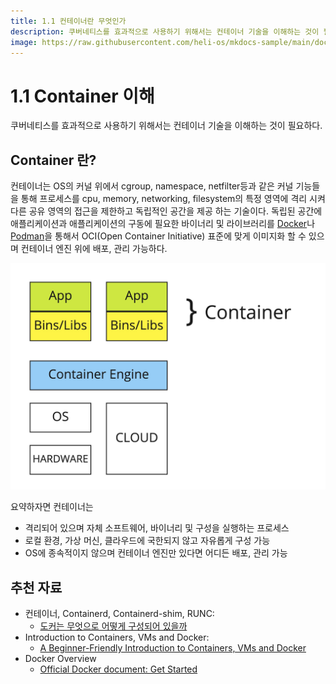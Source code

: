 ```yaml
---
title: 1.1 컨테이너란 무엇인가
description: 쿠버네티스를 효과적으로 사용하기 위해서는 컨테이너 기술을 이해하는 것이 필요하다
image: https://raw.githubusercontent.com/heli-os/mkdocs-sample/main/docs/assets/container-run.png
---
```


# 1.1 Container 이해

쿠버네티스를 효과적으로 사용하기 위해서는 컨테이너 기술을 이해하는 것이 필요하다.

## Container 란?

컨테이너는 OS의 커널 위에서 cgroup, namespace, netfilter등과 같은 커널 기능들을 통해 프로세스를 cpu, memory, networking, filesystem의 특정 영역에 격리 시켜 다른 공유 영역의 접근을 제한하고 독립적인 공간을 제공 하는 기술이다. 독립된 공간에 애플리케이션과 애플리케이션의 구동에 필요한 바이너리 및 라이브러리를 [Docker](https://docs.docker.com/get-started/02_our_app/#build-the-apps-container-image)나 [Podman](https://access.redhat.com/documentation/en-us/red_hat_enterprise_linux_atomic_host/7/html/managing_containers/finding_running_and_building_containers_with_podman_skopeo_and_buildah#building_container_images_with_buildah)을 통해서 OCI(Open Container Initiative) 표준에 맞게 이미지화 할 수 있으며 컨테이너 엔진 위에 배포, 관리 가능하다.

![what-is-container](assets/container.jpg)

요약하자면 컨테이너는

* 격리되어 있으며 자체 소프트웨어, 바이너리 및 구성을 실행하는 프로세스
* 로컬 환경, 가상 머신, 클라우드에 국한되지 않고 자유롭게 구성 가능
* OS에 종속적이지 않으며 컨테이너 엔진만 있다면 어디든 배포, 관리 가능

## 추천 자료

* 컨테이너, Containerd, Containerd-shim, RUNC:
    * [도커는 무엇으로 어떻게 구성되어 있을까](https://medium.com/@cloudacode/%EB%8F%84%EC%BB%A4%EB%8A%94-%EB%AC%B4%EC%97%87%EC%9C%BC%EB%A1%9C-%EC%96%B4%EB%96%BB%EA%B2%8C-%EA%B5%AC%EC%84%B1%EB%90%98%EC%96%B4-%EC%9E%88%EC%9D%84%EA%B9%8C-1b2a52ca8d1c)
* Introduction to Containers, VMs and Docker:
	* [A Beginner-Friendly Introduction to Containers, VMs and Docker](https://medium.freecodecamp.org/a-beginner-friendly-introduction-to-containers-vms-and-docker-79a9e3e119b)
* Docker Overview
    * [Official Docker document: Get Started](https://docs.docker.com/get-started)